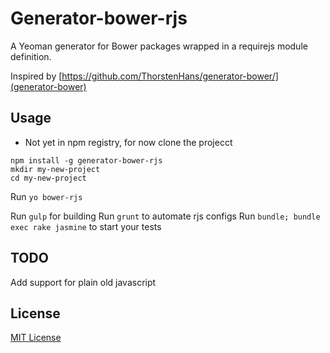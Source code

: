 # Generator-bower-rjs

A Yeoman generator for Bower packages wrapped in a requirejs module definition.

Inspired by [https://github.com/ThorstenHans/generator-bower/](generator-bower)
## Usage ##
* Not yet in npm registry, for now clone the projecct
```
npm install -g generator-bower-rjs
mkdir my-new-project
cd my-new-project
```

Run `yo bower-rjs`

Run `gulp`  for building
Run `grunt` to automate rjs configs
Run `bundle; bundle exec rake jasmine` to start your tests
## TODO ##

Add support for plain old javascript

## License
[MIT License](http://en.wikipedia.org/wiki/MIT_License)
